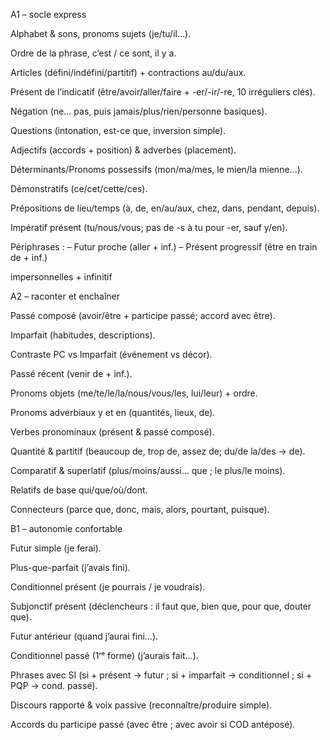A1 – socle express

Alphabet & sons, pronoms sujets (je/tu/il…).

Ordre de la phrase, c’est / ce sont, il y a.

Articles (défini/indéfini/partitif) + contractions au/du/aux.

Présent de l’indicatif (être/avoir/aller/faire + -er/-ir/-re, 10 irréguliers clés).

Négation (ne… pas, puis jamais/plus/rien/personne basiques).

Questions (intonation, est-ce que, inversion simple).

Adjectifs (accords + position) & adverbes (placement).

Déterminants/Pronoms possessifs (mon/ma/mes, le mien/la mienne…).

Démonstratifs (ce/cet/cette/ces).

Prépositions de lieu/temps (à, de, en/au/aux, chez, dans, pendant, depuis).

Impératif présent (tu/nous/vous; pas de -s à tu pour -er, sauf y/en).

Périphrases :
– Futur proche (aller + inf.)
– Présent progressif (être en train de + inf.)

impersonnelles + infinitif

A2 – raconter et enchaîner

Passé composé (avoir/être + participe passé; accord avec être).

Imparfait (habitudes, descriptions).

Contraste PC vs Imparfait (événement vs décor).

Passé récent (venir de + inf.).

Pronoms objets (me/te/le/la/nous/vous/les, lui/leur) + ordre.

Pronoms adverbiaux y et en (quantités, lieux, de).

Verbes pronominaux (présent & passé composé).

Quantité & partitif (beaucoup de, trop de, assez de; du/de la/des → de).

Comparatif & superlatif (plus/moins/aussi… que ; le plus/le moins).

Relatifs de base qui/que/où/dont.

Connecteurs (parce que, donc, mais, alors, pourtant, puisque).

B1 – autonomie confortable

Futur simple (je ferai).

Plus-que-parfait (j’avais fini).

Conditionnel présent (je pourrais / je voudrais).

Subjonctif présent (déclencheurs : il faut que, bien que, pour que, douter que).

Futur antérieur (quand j’aurai fini…).

Conditionnel passé (1ʳᵉ forme) (j’aurais fait…).

Phrases avec SI (si + présent → futur ; si + imparfait → conditionnel ; si + PQP → cond. passé).

Discours rapporté & voix passive (reconnaître/produire simple).

Accords du participe passé (avec être ; avec avoir si COD antéposé).